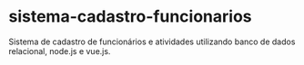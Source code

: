# sistema-cadastro-funcionarios
Sistema de cadastro de funcionários e atividades utilizando banco de dados relacional, node.js e vue.js.
